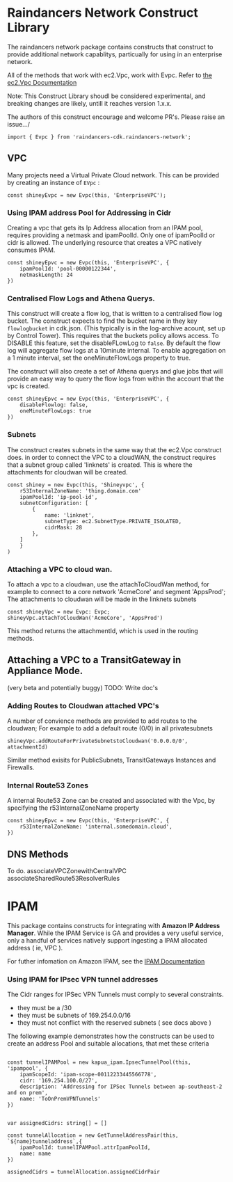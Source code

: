 # Raindancers Network Construct Library

The raindancers network package contains  constructs that construct to provide additional network capablitys, particually for using in an enterprise network. 

All of the methods that work with ec2.Vpc, work with Evpc.   Refer to [the ec2.Vpc Documentation](https://docs.aws.amazon.com/cdk/api/v2/docs/aws-cdk-lib.aws_ec2-readme.html)

Note: This Construct Library shoudl be considered experimental, and breaking changes are likely, untill it reaches version 1.x.x.  

The authors of this construct encourage and welcome PR's.  Please raise an issue.../

```
import { Evpc } from 'raindancers-cdk.raindancers-network';
```

## VPC
Many projects need a Virtual Private Cloud network.  This can be provided by creating an instance of ```EVpc``` :
```
const shineyEvpc = new Evpc(this, 'EnterpriseVPC');
```

### Using IPAM address Pool for Addressing in Cidr

Creating a vpc that gets its Ip Address allocation from an IPAM pool, requires providing a netmask and ipamPoolId.  Only one of ipamPoolId or cidr is allowed.    The underlying resource that creates a VPC natively consumes IPAM.

```
const shineyEpvc = new Evpc(this, 'EnterpriseVPC', {
	ipamPoolId: 'pool-00000122344',
	netmaskLength: 24
})
```


### Centralised Flow Logs and Athena Querys.

This construct will create a flow log, that is written to a centralised flow log bucket. The construct expects to find the bucket name in they key ```flowlogbucket``` in cdk.json. (This typically is in the log-archive acount, set up by Control Tower). This requires that the buckets policy allows access. To DISABLE this feature, set the disableFLowLog to ```false```.  By default the flow log will aggregate flow logs at a 10minute internal.  To enable aggregation on a 1 minute interval, set the oneMinuteFlowLogs property to true.   

The construct will also create a set of Athena querys and glue jobs that will provide an easy way to query the flow logs from within the account that the vpc is created. 

```
const shineyEpvc = new Evpc(this, 'EnterpriseVPC', {
	disableFlowlog: false,
	oneMinuteFlowLogs: true
})
```


### Subnets
The construct creates subnets in the same way that the ec2.Vpc construct does.   in order to connect the VPC to a cloudWAN, the construct requires that a subnet group called 'linknets' is created.  This is where the attachments for cloudwan will be created.  

```
const shiney = new Evpc(this, 'Shineyvpc', {
	r53InternalZoneName: 'thing.domain.com'
	ipamPoolId: 'ip-pool-id', 
	subnetConfiguration: [
		{
			name: 'linknet',
			subnetType: ec2.SubnetType.PRIVATE_ISOLATED,
			cidrMask: 28
		},
	]
	}
)
```

### Attaching a VPC to cloud wan.

To attach a vpc to a cloudwan, use the attachToCloudWan method, for example to connect to a core network 'AcmeCore' and segment 'AppsProd';  The attachments to cloudwan will be made in the linknets subnets

```
const shineyVpc = new Evpc: Evpc;
shineyVpc.attachToCloudWan('AcmeCore', 'AppsProd')
```
This method returns the attachmentId, which is used in the routing methods.

## Attaching a VPC to a TransitGateway in Appliance Mode.
(very beta and potentially buggy)
TODO: Write doc's


### Adding Routes to Cloudwan attached VPC's

A number of convience methods are provided to add routes to the cloudwan; For example to add a default route (0/0) in all privatesubnets

```
shineyVpc.addRouteForPrivateSubnetstoCloudwan('0.0.0.0/0', attachmentId)
```

Similar method exisits for PublicSubnets, TransitGateways Instances and Firewalls. 


### Internal Route53 Zones

A internal Route53 Zone can be created and associated with the Vpc, by specifying the r53InternalZoneName property
```
const shineyEpvc = new Evpc(this, 'EnterpriseVPC', {
	r53InternalZoneName: 'internal.somedomain.cloud',
})
```

## DNS Methods
To do.
associateVPCZonewithCentralVPC
associateSharedRoute53ResolverRules



# IPAM  

This package contains constructs for integrating with **Amazon IP Address Manager**.  While the IPAM Service is GA and provides a very useful service, only a handful of services natively support ingesting a IPAM allocated address ( ie, VPC ). 

For futher infomation on Amazon IPAM, see the [IPAM Documentation](https://docs.aws.amazon.com/vpc/latest/ipam/getting-started-ipam.html)



### Using IPAM for IPsec VPN tunnel addresses ###

The Cidr ranges for IPSec VPN Tunnels must comply to several constraints.  
- they must be a /30
- they must be subnets of 169.254.0.0/16 
- they must not conflict with the reserved subnets ( see docs above )

The following example demonstrates how the constructs can be used to create an address Pool and suitable allocations, that met these criteria

```

const tunnelIPAMPool = new kapua_ipam.IpsecTunnelPool(this, 'ipampool', {
	ipamScopeId: 'ipam-scope-00112233445566778',
	cidr: '169.254.100.0/27',
	description: 'Addressing for IPSec Tunnels between ap-southeast-2 and on prem',
	name: 'ToOnPremVPNTunnels'
})


var assignedCidrs: string[] = []

const tunnelAllocation = new GetTunnelAddressPair(this, `${name}tunneladdress`,{
	ipamPoolId: tunnelIPAMPool.attrIpamPoolId,
	name: name
})

assignedCidrs = tunnelAllocation.assignedCidrPair

```